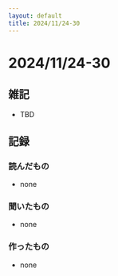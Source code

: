 ```yaml
---
layout: default
title: 2024/11/24-30
---
```


# 2024/11/24-30

## 雑記

* TBD

## 記録

### 読んだもの

* none

### 聞いたもの

* none

### 作ったもの

* none
